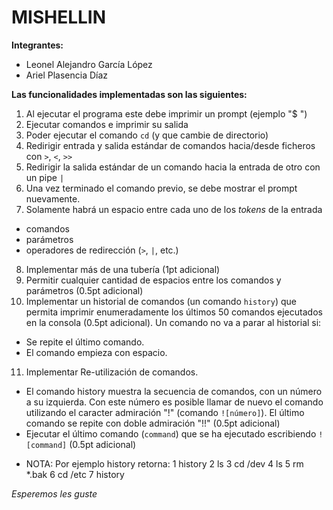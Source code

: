 MISHELLIN
============
**Integrantes:**
- Leonel Alejandro García López
- Ariel Plasencia Díaz

**Las funcionalidades implementadas son las siguientes:**

1. Al ejecutar el programa este debe imprimir un prompt (ejemplo "$ ")
2. Ejecutar comandos e imprimir su salida
3. Poder ejecutar el comando `cd` (y que cambie de directorio)
4. Redirigir entrada y salida estándar de comandos hacia/desde ficheros con `>`, `<`, `>>`
5. Redirigir la salida estándar de un comando hacia la entrada de otro con un pipe `|`
6. Una vez terminado el comando previo, se debe mostrar el prompt nuevamente.
7. Solamente habrá un espacio entre cada uno de los *tokens* de la entrada
  - comandos
  - parámetros
  - operadores de redirección (`>`, `|`, etc.)

8. Implementar más de una tubería (1pt adicional)
9. Permitir cualquier cantidad de espacios entre los comandos y parámetros (0.5pt adicional)
10. Implementar un historial de comandos (un comando `history`) que permita imprimir enumeradamente los últimos 50 comandos ejecutados en la consola (0.5pt adicional). Un comando no va a parar al historial si:
  - Se repite el último comando.
  - El comando empieza con espacio.
11. Implementar Re-utilización de comandos.
  - El comando history muestra la secuencia de comandos, con un número a su izquierda. Con este número es posible llamar de nuevo el comando utilizando el caracter admiración "!" (comando `![número]`). El último comando se repite con doble admiración "!!" (0.5pt adicional)
  - Ejecutar el último comando (`command`) que se ha ejecutado escribiendo `![command]` (0.5pt adicional)
  * NOTA: Por ejemplo history retorna:
    1  history
    2  ls
    3  cd /dev
    4  ls
    5  rm *.bak
    6  cd /etc
    7  history

*Esperemos les guste*